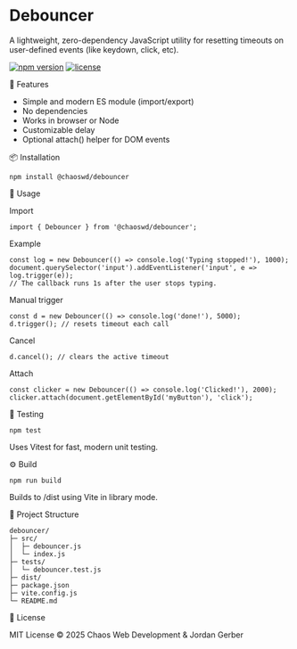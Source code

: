 # Debouncer

A lightweight, zero-dependency JavaScript utility for resetting timeouts
on user-defined events (like keydown, click, etc).

[![npm version](https://img.shields.io/npm/v/@chaoswd/debouncer.svg)](https://www.npmjs.com/package/@chaoswd/debouncer) [![license](https://img.shields.io/npm/l/@chaoswd/debouncer.svg)](LICENSE)


🚀 Features

-   Simple and modern ES module (import/export)
-   No dependencies
-   Works in browser or Node
-   Customizable delay
-   Optional attach() helper for DOM events

📦 Installation

    npm install @chaoswd/debouncer

🧩 Usage

Import

    import { Debouncer } from '@chaoswd/debouncer';

Example

    const log = new Debouncer(() => console.log('Typing stopped!'), 1000);
    document.querySelector('input').addEventListener('input', e => log.trigger(e));
    // The callback runs 1s after the user stops typing.

Manual trigger

    const d = new Debouncer(() => console.log('done!'), 5000);
    d.trigger(); // resets timeout each call

Cancel

    d.cancel(); // clears the active timeout

Attach

    const clicker = new Debouncer(() => console.log('Clicked!'), 2000);
    clicker.attach(document.getElementById('myButton'), 'click');

🧪 Testing

    npm test

Uses Vitest for fast, modern unit testing.

⚙️ Build

    npm run build

Builds to /dist using Vite in library mode.

📁 Project Structure

    debouncer/
    ├─ src/
    │  ├─ debouncer.js
    │  └─ index.js
    ├─ tests/
    │  └─ debouncer.test.js
    ├─ dist/
    ├─ package.json
    ├─ vite.config.js
    └─ README.md

📜 License

MIT License © 2025 Chaos Web Development & Jordan Gerber
